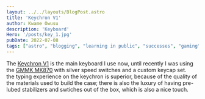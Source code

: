```yaml
---
layout: ../../layouts/BlogPost.astro
title: 'Keychron V1'
author: Kwame Owusu
description: 'Keyboard'
Hero: '/posts/key_1.jpg'
pubDate: 2022-07-08
tags: ["astro", "blogging", "learning in public", "successes", "gaming"]
---
```


The [Keychron V1](https://www.keychron.com/products/keychron-v1-qmk-via-custom-mechanical-keyboard) is the main keyboard I use now, until recently I was using the [GMMK MK870](https://www.amazon.co.uk/FL-ESPORTS-MK870-Mechanical-Customizable/dp/B09GB6BRGD?th=1) with silver speed switches and a custom keycap set.<br>
the typing experience on the keychron is superior, because of the quality of the materials used to build the case; there is also the luxury of having pre-lubed stabilizers and swtiches out of the box, which is also a nice touch.
